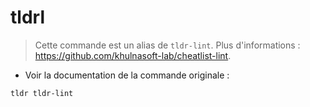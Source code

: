 # tldrl

> Cette commande est un alias de `tldr-lint`.
> Plus d'informations : <https://github.com/khulnasoft-lab/cheatlist-lint>.

- Voir la documentation de la commande originale :

`tldr tldr-lint`
